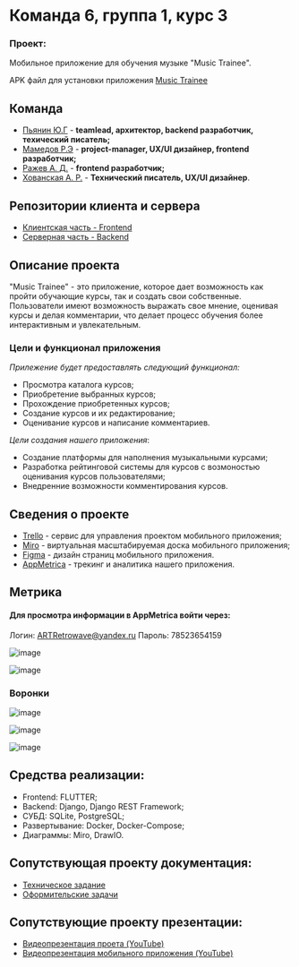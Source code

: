 # Команда 6, группа 1, курс 3
### Проект:
Мобильное приложение для обучения музыке "Music Trainee".

APK файл для установки приложения
[Music Trainee](https://github.com/raf989/Music-Trainee/releases/tag/v1.0.4)

## Команда
* [Пьянин Ю.Г](https://github.com/bosonhiiggs) - **teamlead, архитектор, backend разработчик, техический писатель;**
* [Мамедов Р.Э](https://github.com/raf989) - **project-manager, UX/UI дизайнер, frontend разработчик;**
* [Ражев А. Д.](https://github.com/ArtRetro) - **frontend разработчик;**
* [Хованская А. Р.](https://github.com/HovsicAnastasia) - **Технический писатель, UX/UI дизайнер**.

## Репозитории клиента и сервера
* [Клиентская часть - Frontend](https://github.com/bosonhiiggs/MT-Client/tree/develop)
* [Серверная часть - Backend](https://github.com/bosonhiiggs/MT-Server/tree/develop)

## Описание проекта
"Music Trainee" - это приложение, которое дает
возможность как пройти обучающие курсы, так и создать
свои собственные. Пользователи имеют возможность
выражать свое мнение, оценивая курсы и делая
комментарии, что делает процесс обучения более
интерактивным и увлекательным.

### Цели и функционал приложения
*Прилежение будет предоставлять следующий функционал:*
- Просмотра каталога курсов;
- Приобретение выбранных курсов;
- Прохождение приобретенных курсов;
- Создание курсов и их редактирование;
- Оценивание курсов и написание комментариев.

*Цели создания нашего приложения*:
- Создание платформы для наполнения музыкальными курсами;
- Разработка рейтинговой системы для курсов с возмоностью оценивания курсов пользователями;
- Внедренние возможности комментирования курсов.

## Сведения о проекте
- [Trello](https://trello.com/b/3VyvQdzn/%D0%BF%D0%BB%D0%B0%D1%82%D1%84%D0%BE%D1%80%D0%BC%D0%B0-%D0%B4%D0%BB%D1%8F-%D1%83%D0%B4%D0%B0%D0%BB%D0%B5%D0%BD%D0%BD%D0%BE%D0%B3%D0%BE-%D0%BE%D0%B1%D1%83%D1%87%D0%B5%D0%BD%D0%B8%D1%8F-%D0%BC%D1%83%D0%B7%D1%8B%D0%BA%D0%B5) - сервис для управления проектом мобильного приложения;
- [Miro](https://miro.com/app/board/uXjVNiBhocU=/) - виртуальная масштабируемая доска мобильного приложения;
- [Figma](https://www.figma.com/file/rah11smidv5eEEE3ZBRIzi/Untitled?type=design&node-id=4%3A20&mode=design&t=5kJl0kSeNyTX7BSY-1) - дизайн страниц мобильного приложения.
- [AppMetrica](https://appmetrica.yandex.ru/overview?appId=4594774&period=week&group=day&currency=rub&accuracy=medium&sampling=1&filters=%7B) - трекинг и аналитика нашего приложения.

## Метрика
 
 #### Для просмотра информации в AppMetrica войти через:
  Логин: ARTRetrowave@yandex.ru
  Пароль: 78523654159

![image](https://github.com/user-attachments/assets/fd2ccde8-1e11-4389-9b4b-add0a92f31f2)

![image](https://github.com/user-attachments/assets/779a4888-10da-4d0d-bec7-acbebc5ad92c)

### Воронки

![image](https://github.com/user-attachments/assets/32c59c27-994f-4041-954f-370c65231f0e)

![image](https://github.com/user-attachments/assets/e40d7ecc-1655-452d-958c-2edd1b92f8cc)

![image](https://github.com/user-attachments/assets/33d8a5f9-575b-41fa-9ff0-4d44a5973d26)

## Средства реализации:
- Frontend:  FLUTTER;
- Backend: Django, Django REST Framework;
- СУБД: SQLite, PostgreSQL;
- Развертывание: Docker, Docker-Compose;
- Диаграммы: Miro, DrawIO.

## Сопутствующая проекту документация:
- [Техническое задание](https://github.com/raf989/Music-Training/tree/main/%D0%A2%D0%B5%D1%85%D0%BD%D0%B8%D1%87%D0%B5%D1%81%D0%BA%D0%BE%D0%B5%20%D0%B7%D0%B0%D0%B4%D0%B0%D0%BD%D0%B8%D0%B5)
- [Оформительские задачи](https://github.com/raf989/Music-Training/tree/main/%D0%A1%D0%BE%D0%BF%D1%80%D0%BE%D0%B2%D0%BE%D0%B4%D0%B8%D1%82%D0%B5%D0%BB%D1%8C%D0%BD%D0%BE%D0%B5%20%D0%BF%D0%B8%D1%81%D1%8C%D0%BC%D0%BE)

 ## Сопутствующие проекту презентации:
- [Видеопрезентация проета (YouTube)](https://youtu.be/_PPF4wAA3mU)
- [Видеопрезентация мобильного приложения (YouTube)](https://youtu.be/Af0q0O3_VoY)

